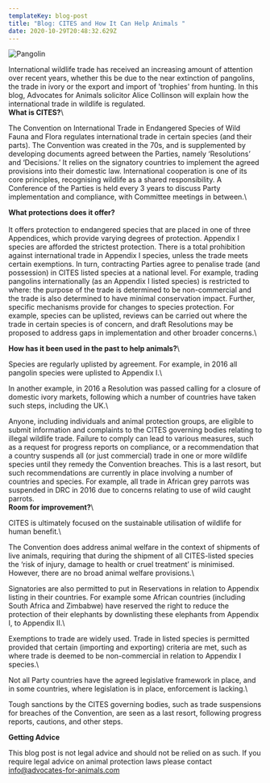 ```yaml
---
templateKey: blog-post
title: "Blog: CITES and How It Can Help Animals "
date: 2020-10-29T20:48:32.629Z
---
```

![Pangolin](/img/photo-1603703661537-137f7373028a.jpg "Blog: CITES and How It Can Help Animals ")

International wildlife trade has received an increasing amount of attention over recent years, whether this be due to the near extinction of pangolins, the trade in ivory or the export and import of 'trophies' from hunting. In this blog, Advocates for Animals solicitor Alice Collinson will explain how the international trade in wildlife is regulated.
\
**What is CITES?**\

The Convention on International Trade in Endangered Species of Wild Fauna and Flora regulates international trade in certain species (and their parts). The Convention was created in the 70s, and is supplemented by developing documents agreed between the Parties, namely ‘Resolutions’ and ‘Decisions.’ It relies on the signatory countries to implement the agreed provisions into their domestic law. International cooperation is one of its core principles, recognising wildlife as a shared responsibility. A Conference of the Parties is held every 3 years to discuss Party implementation and compliance, with Committee meetings in between.\

**What protections does it offer?**\
\
It offers protection to endangered species that are placed in one of three Appendices, which provide varying degrees of protection. Appendix I species are afforded the strictest protection. There is a total prohibition against international trade in Appendix I species, unless the trade meets certain exemptions. In turn, contracting Parties agree to penalise trade (and possession) in CITES listed species at a national level. For example, trading pangolins internationally (as an Appendix I listed species) is restricted to where: the purpose of the trade is determined to be non-commercial and the trade is also determined to have minimal conservation impact. Further, specific mechanisms provide for changes to species protection. For example, species can be uplisted, reviews can be carried out where the trade in certain species is of concern, and draft Resolutions may be proposed to address gaps in implementation and other broader concerns.\

**How has it been used in the past to help animals?**\

Species are regularly uplisted by agreement. For example, in 2016 all pangolin species were uplisted to Appendix I.\

In another example, in 2016 a Resolution was passed calling for a closure of domestic ivory markets, following which a number of countries have taken such steps, including the UK.\

Anyone, including individuals and animal protection groups, are eligible to submit information and complaints to the CITES governing bodies relating to illegal wildlife trade. Failure to comply can lead to various measures, such as a request for progress reports on compliance, or a recommendation that a country suspends all (or just commercial) trade in one or more wildlife species until they remedy the Convention breaches. This is a last resort, but such recommendations are currently in place involving a number of countries and species. For example, all trade in African grey parrots was suspended in DRC in 2016 due to concerns relating to use of wild caught parrots.
\
**Room for improvement?**\

CITES is ultimately focused on the sustainable utilisation of wildlife for human benefit.\

The Convention does address animal welfare in the context of shipments of live animals, requiring that during the shipment of all CITES-listed species the ‘risk of injury, damage to health or cruel treatment’ is minimised. However, there are no broad animal welfare provisions.\

Signatories are also permitted to put in Reservations in relation to Appendix listing in their countries. For example some African countries (including South Africa and Zimbabwe) have reserved the right to reduce the protection of their elephants by downlisting these elephants from Appendix I, to Appendix II.\

Exemptions to trade are widely used. Trade in listed species is permitted provided that certain (importing and exporting) criteria are met, such as where trade is deemed to be non-commercial in relation to Appendix I species.\

Not all Party countries have the agreed legislative framework in place, and in some countries, where legislation is in place, enforcement is lacking.\

Tough sanctions by the CITES governing bodies, such as trade suspensions for breaches of the Convention, are seen as a last resort, following progress reports, cautions, and other steps.

**Getting Advice**

This blog post is not legal advice and should not be relied on as such. If you require legal advice on animal protection laws please contact info@advocates-for-animals.com
